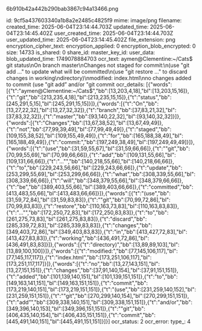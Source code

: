 6b910b42a442b290bab3867c94a13466.png

id: 9cf5a437603340a1b8a2e2485c4825f9
mime: image/png
filename: 
created_time: 2025-06-04T23:14:44.703Z
updated_time: 2025-06-04T23:14:45.402Z
user_created_time: 2025-06-04T23:14:44.703Z
user_updated_time: 2025-06-04T23:14:45.402Z
file_extension: png
encryption_cipher_text: 
encryption_applied: 0
encryption_blob_encrypted: 0
size: 14733
is_shared: 0
share_id: 
master_key_id: 
user_data: 
blob_updated_time: 1749078884703
ocr_text: aymen@Clementine:~/Cats$ git status\nOn branch master\nChanges not staged for commit:\n(use "git add <file>..." to update what will be committed\n(use "git restore <file>..." to discard changes in working\ndirectory)\nmodified: index.html\nno changes added to commit (use "git add” and/or "git commit
ocr_details: [{"words":[{"t":"aymen@Clementine:~/Cats$","bb":[13,203,4,18],"bl":[13,203,15,16]},{"t":"git","bb":[213,235,4,18],"bl":[213,235,15,15]},{"t":"status","bb":[245,291,5,15],"bl":[245,291,15,15]}]},{"words":[{"t":"On","bb":[13,27,22,32],"bl":[13,27,32,32]},{"t":"branch","bb":[37,83,21,32],"bl":[37,83,32,32]},{"t":"master","bb":[93,140,22,32],"bl":[93,140,32,32]}]},{"words":[{"t":"Changes","bb":[13,67,38,52],"bl":[13,67,49,49]},{"t":"not","bb":[77,99,39,49],"bl":[77,99,49,49]},{"t":"staged","bb":[109,155,38,52],"bl":[109,155,49,49]},{"t":"for","bb":[165,188,38,49],"bl":[165,188,49,49]},{"t":"commit:","bb":[197,249,38,49],"bl":[197,249,49,49]}]},{"words":[{"t":"(use","bb":[31,59,55,67],"bl":[31,59,66,66]},{"t":"\"git","bb":[70,99,55,69],"bl":[70,99,66,66]},{"t":"add","bb":[109,131,55,66],"bl":[109,131,66,66]},{"t":"<file>...\"","bb":[140,218,55,66],"bl":[140,218,66,66]},{"t":"to","bb":[229,243,56,66],"bl":[229,243,66,66]},{"t":"update","bb":[253,299,55,69],"bl":[253,299,66,66]},{"t":"what","bb":[308,339,55,66],"bl":[308,339,66,66]},{"t":"will","bb":[348,379,55,66],"bl":[348,379,66,66]},{"t":"be","bb":[389,403,55,66],"bl":[389,403,66,66]},{"t":"committed","bb":[413,483,55,66],"bl":[413,483,66,66]}]},{"words":[{"t":"(use","bb":[31,59,72,84],"bl":[31,59,83,83]},{"t":"\"git","bb":[70,99,72,86],"bl":[70,99,83,83]},{"t":"restore","bb":[110,163,73,83],"bl":[110,163,83,83]},{"t":"<file>...\"","bb":[172,250,72,83],"bl":[172,250,83,83]},{"t":"to","bb":[261,275,73,83],"bl":[261,275,83,83]},{"t":"discard","bb":[285,339,72,83],"bl":[285,339,83,83]},{"t":"changes","bb":[349,403,72,86],"bl":[349,403,83,83]},{"t":"in","bb":[413,427,72,83],"bl":[413,427,83,83]},{"t":"working","bb":[436,491,72,86],"bl":[436,491,83,83]}]},{"words":[{"t":"directory)","bb":[13,89,89,103],"bl":[13,89,100,100]}]},{"words":[{"t":"modified:","bb":[77,145,106,117],"bl":[77,145,117,117]},{"t":"index.html","bb":[173,251,106,117],"bl":[173,251,117,117]}]},{"words":[{"t":"no","bb":[13,27,143,151],"bl":[13,27,151,151]},{"t":"changes","bb":[37,91,140,154],"bl":[37,91,151,151]},{"t":"added","bb":[101,139,140,151],"bl":[101,139,151,151]},{"t":"to","bb":[149,163,141,151],"bl":[149,163,151,151]},{"t":"commit","bb":[173,219,140,151],"bl":[173,219,151,151]},{"t":"(use","bb":[231,259,140,152],"bl":[231,259,151,151]},{"t":"\"git","bb":[270,299,140,154],"bl":[270,299,151,151]},{"t":"add”","bb":[309,338,140,151],"bl":[309,338,151,151]},{"t":"and/or","bb":[349,396,140,153],"bl":[349,396,151,151]},{"t":"\"git","bb":[406,435,140,154],"bl":[406,435,151,151]},{"t":"commit","bb":[445,491,140,151],"bl":[445,491,151,151]}]}]
ocr_status: 2
ocr_error: 
type_: 4